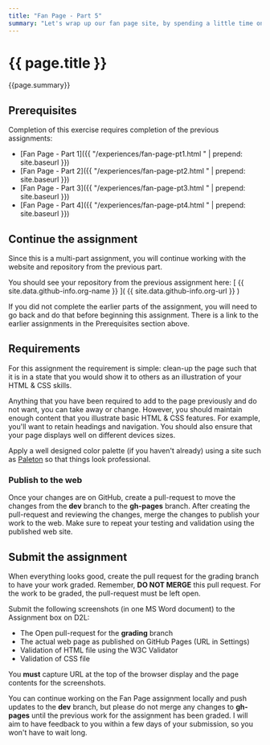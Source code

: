 ```yaml
---
title: "Fan Page - Part 5"
summary: "Let's wrap up our fan page site, by spending a little time on presentation and clean-up."
---
```


# {{ page.title }}
{{page.summary}}

## Prerequisites
Completion of this exercise requires completion of the previous assignments:  

- [Fan Page - Part 1]({{ "/experiences/fan-page-pt1.html " | prepend: site.baseurl }})
- [Fan Page - Part 2]({{ "/experiences/fan-page-pt2.html " | prepend: site.baseurl }})
- [Fan Page - Part 3]({{ "/experiences/fan-page-pt3.html " | prepend: site.baseurl }})
- [Fan Page - Part 4]({{ "/experiences/fan-page-pt4.html " | prepend: site.baseurl }})


## Continue the assignment
Since this is a multi-part assignment, you will continue working with the website and repository from the previous part.

You should see your repository from the previous assignment here:
[ {{ site.data.github-info.org-name }} ]( {{ site.data.github-info.org-url }} )

If you did not complete the earlier parts of the assignment, you will need to go back and do that before beginning this assignment. There is a link to the earlier assignments in the Prerequisites section above.

## Requirements
For this assignment the requirement is simple: clean-up the page such that it is in a state that you would show it to others as an illustration of your HTML & CSS skills.  

Anything that you have been required to add to the page previously and do not want, you can take away or change. However, you should maintain enough content that you illustrate basic HTML & CSS features.  For example, you'll want to retain headings and navigation. You should also ensure that your page displays well on different devices sizes.

Apply a well designed color palette (if you haven't already) using a site such as [Paleton](http://paletton.com/) so that things look professional.


### Publish to the web
Once your changes are on GitHub, create a pull-request to move the changes from the __dev__ branch to the __gh-pages__ branch. After creating the pull-request and reviewing the changes, merge the changes to publish your work to the web.  Make sure to repeat your testing and validation using the published web site.


## Submit the assignment
When everything looks good, create the pull request for the grading branch to have your work graded. Remember, __DO NOT MERGE__ this pull request. For the work to be graded, the pull-request must be left open.  

Submit the following screenshots (in one MS Word document) to the Assignment box on D2L:

- The Open pull-request for the __grading__ branch
- The actual web page as published on GitHub Pages (URL in Settings)
- Validation of HTML file using the W3C Validator
- Validation of CSS file

You __must__ capture URL at the top of the browser display and the page contents for the screenshots.

You can continue working on the Fan Page assignment locally and push updates to the __dev__ branch, but please do not merge any changes to __gh-pages__ until the previous work for the assignment has been graded. I will aim to have feedback to you within a few days of your submission, so you won't have to wait long.
